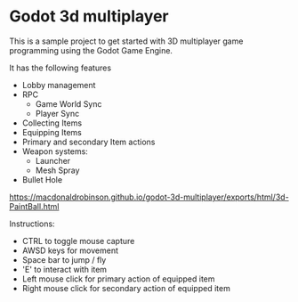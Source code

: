 # Godot 3d multiplayer

This is a sample project to get started with 3D multiplayer game programming using the Godot Game Engine.

It has the following features
  - Lobby management
  - RPC
    - Game World Sync
    - Player Sync 
  - Collecting Items
  - Equipping Items
  - Primary and secondary Item actions
  - Weapon systems:
    - Launcher
    - Mesh Spray
  - Bullet Hole


https://macdonaldrobinson.github.io/godot-3d-multiplayer/exports/html/3d-PaintBall.html

Instructions:
  - CTRL to toggle mouse capture
  - AWSD keys for movement
  - Space bar to jump / fly
  - 'E' to interact with item
  - Left mouse click for primary action of equipped item
  - Right mouse click  for secondary action  of equipped item
